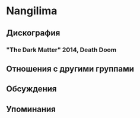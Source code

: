 # Nangilima



## Дискография

### "The Dark Matter" 2014, Death Doom




## Отношения с другими группами


## Обсуждения


## Упоминания

